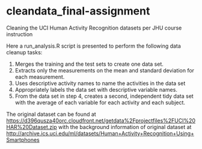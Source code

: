 # cleandata_final-assignment
Cleaning the UCI Human Activity Recognition datasets per JHU course instruction

Here a run_analysis.R script is presented to perform the following data cleanup tasks:
1. Merges the training and the test sets to create one data set.
2. Extracts only the measurements on the mean and standard deviation for each measurement.
3. Uses descriptive activity names to name the activities in the data set
4. Appropriately labels the data set with descriptive variable names.
5. From the data set in step 4, creates a second, independent tidy data set with the average of each variable for each activity and each subject.

The original dataset can be found at https://d396qusza40orc.cloudfront.net/getdata%2Fprojectfiles%2FUCI%20HAR%20Dataset.zip
with the background information of original dataset at http://archive.ics.uci.edu/ml/datasets/Human+Activity+Recognition+Using+Smartphones
